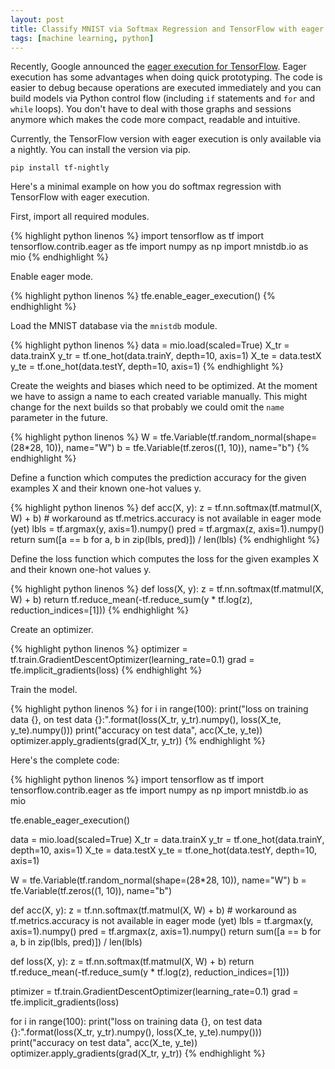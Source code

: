 ```yaml
---
layout: post
title: Classify MNIST via Softmax Regression and TensorFlow with eager execution
tags: [machine learning, python]
---
```


Recently, Google announced the [eager execution for TensorFlow](https://research.googleblog.com/2017/10/eager-execution-imperative-define-by.html). Eager execution has some advantages when doing quick prototyping. The code is easier to debug because operations are executed immediately and you can build models via Python control flow (including `if` statements and `for` and `while` loops). You don't have to deal with those graphs and sessions anymore which makes the code more compact, readable and intuitive.

Currently, the TensorFlow version with eager execution is only available via a nightly. You can install the version via pip.

```
pip install tf-nightly
```

Here's a minimal example on how you do softmax regression with TensorFlow with eager execution.

First, import all required modules.

{% highlight python linenos %}
import tensorflow as tf
import tensorflow.contrib.eager as tfe
import numpy as np
import mnistdb.io as mio
{% endhighlight %}

Enable eager mode.

{% highlight python linenos %}
tfe.enable_eager_execution()
{% endhighlight %}

Load the MNIST database via the `mnistdb` module.

{% highlight python linenos %}
data = mio.load(scaled=True)
X_tr = data.trainX
y_tr = tf.one_hot(data.trainY, depth=10, axis=1)
X_te = data.testX
y_te = tf.one_hot(data.testY, depth=10, axis=1)
{% endhighlight %}

Create the weights and biases which need to be optimized. At the moment we have to assign a name to each created variable manually. This might change for the next builds so that probably we could omit the `name` parameter in the future.

{% highlight python linenos %}
W = tfe.Variable(tf.random_normal(shape=(28*28, 10)), name="W")
b = tfe.Variable(tf.zeros((1, 10)), name="b")
{% endhighlight %}

Define a function which computes the prediction accuracy for the given examples X and their known one-hot values y.

{% highlight python linenos %}
def acc(X, y):
    z = tf.nn.softmax(tf.matmul(X, W) + b)
    # workaround as tf.metrics.accuracy is not available in eager mode (yet)
    lbls = tf.argmax(y, axis=1).numpy()
    pred = tf.argmax(z, axis=1).numpy()
    return sum([a == b for a, b in zip(lbls, pred)]) / len(lbls)
{% endhighlight %}

Define the loss function which computes the loss for the given examples X and their known one-hot values y.

{% highlight python linenos %}
def loss(X, y):
    z = tf.nn.softmax(tf.matmul(X, W) + b)
    return tf.reduce_mean(-tf.reduce_sum(y * tf.log(z), reduction_indices=[1]))
{% endhighlight %}


Create an optimizer.

{% highlight python linenos %}
optimizer = tf.train.GradientDescentOptimizer(learning_rate=0.1)
grad = tfe.implicit_gradients(loss)
{% endhighlight %}

Train the model.

{% highlight python linenos %}
for i in range(100):
    print("loss on training data {}, on test data {}:".format(loss(X_tr, y_tr).numpy(), loss(X_te, y_te).numpy()))
    print("accuracy on test data", acc(X_te, y_te))
    optimizer.apply_gradients(grad(X_tr, y_tr))
{% endhighlight %}


Here's the complete code:

{% highlight python linenos %}
import tensorflow as tf
import tensorflow.contrib.eager as tfe
import numpy as np
import mnistdb.io as mio

tfe.enable_eager_execution()

data = mio.load(scaled=True)
X_tr = data.trainX
y_tr = tf.one_hot(data.trainY, depth=10, axis=1)
X_te = data.testX
y_te = tf.one_hot(data.testY, depth=10, axis=1)

W = tfe.Variable(tf.random_normal(shape=(28*28, 10)), name="W")
b = tfe.Variable(tf.zeros((1, 10)), name="b")

def acc(X, y):
    z = tf.nn.softmax(tf.matmul(X, W) + b)
    # workaround as tf.metrics.accuracy is not available in eager mode (yet)
    lbls = tf.argmax(y, axis=1).numpy()
    pred = tf.argmax(z, axis=1).numpy()
    return sum([a == b for a, b in zip(lbls, pred)]) / len(lbls)

def loss(X, y):
    z = tf.nn.softmax(tf.matmul(X, W) + b)
    return tf.reduce_mean(-tf.reduce_sum(y * tf.log(z), reduction_indices=[1]))

ptimizer = tf.train.GradientDescentOptimizer(learning_rate=0.1)
grad = tfe.implicit_gradients(loss)

for i in range(100):
    print("loss on training data {}, on test data {}:".format(loss(X_tr, y_tr).numpy(), loss(X_te, y_te).numpy()))
    print("accuracy on test data", acc(X_te, y_te))
    optimizer.apply_gradients(grad(X_tr, y_tr))
{% endhighlight %}
